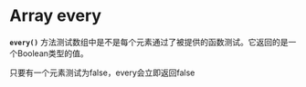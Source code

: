 # Array every

**`every()`** 方法测试数组中是不是每个元素通过了被提供的函数测试。它返回的是一个Boolean类型的值。

只要有一个元素测试为false，every会立即返回false
